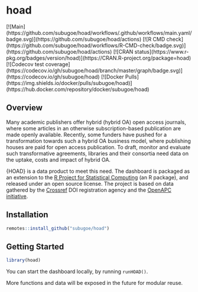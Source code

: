 # hoad

<!-- # these have to be demarkated by divs, otherwise they're not properly stripped out -->
<div id="badges">
<!-- badges: start -->
[![Main](https://github.com/subugoe/hoad/workflows/.github/workflows/main.yaml/badge.svg)](https://github.com/subugoe/hoad/actions)
[![R CMD check](https://github.com/subugoe/hoad/workflows/R-CMD-check/badge.svg)](https://github.com/subugoe/hoad/actions)
[![CRAN status](https://www.r-pkg.org/badges/version/hoad)](https://CRAN.R-project.org/package=hoad)
[![Codecov test coverage](https://codecov.io/gh/subugoe/hoad/branch/master/graph/badge.svg)](https://codecov.io/gh/subugoe/hoad)
[![Docker Pulls](https://img.shields.io/docker/pulls/subugoe/hoad)](https://hub.docker.com/repository/docker/subugoe/hoad)
<!-- badges: end -->
</div>


## Overview

Many academic publishers offer hybrid (hybrid OA) open access journals, where some articles in an otherwise subscription-based publication are made openly available.
Recently, some funders have pushed for a transformation towards such a hybrid OA business model, where publishing houses are paid for open access publication.
To draft, monitor and evaluate such transformative agreements, libraries and their consortia need data on the uptake, costs and impact of hybrid OA.

{HOAD} is a data product to meet this need.
The dashboard is packaged as an extension to the [R Project for Statistical Computing](https://www.r-project.org) (an R package), and released under an open source license.
The project is based on data gathered by the [Crossref](http://www.crossref.org/) DOI registration agency and the [OpenAPC initiative](https://github.com/openapc).


## Installation

```r
remotes::install_github("subugoe/hoad")
```


## Getting Started

```r
library(hoad)
```

You can start the dashboard locally, by running `runHOAD()`.

More functions and data will be exposed in the future for modular reuse.
